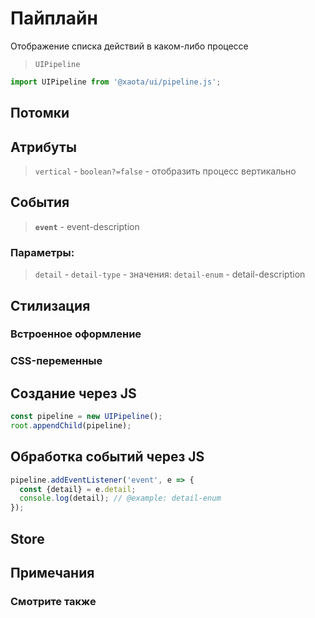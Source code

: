 # Пайплайн
Отображение списка действий в каком-либо процессе

> `UIPipeline`

```javascript
import UIPipeline from '@xaota/ui/pipeline.js';
```

<ui-html>
  <ui-pipeline>

  </ui-pipeline>
</ui-html>

## Потомки


## Атрибуты

> `vertical` - `boolean?=false` - отобразить процесс вертикально

## События

> __`event`__ - event-description

### Параметры:

> `detail` - `detail-type` - значения: `detail-enum` - detail-description

## Стилизация

### Встроенное оформление

### CSS-переменные

## Создание через JS

```javascript
const pipeline = new UIPipeline();
root.appendChild(pipeline);
```

## Обработка событий через JS

```javascript
pipeline.addEventListener('event', e => {
  const {detail} = e.detail;
  console.log(detail); // @example: detail-enum
});
```

## Store

## Примечания

### Смотрите также
